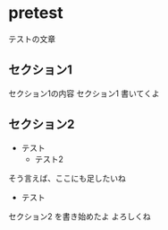 # pretest

テストの文章

## セクション1

セクション1の内容
セクション1 書いてくよ

## セクション2

- テスト
  - テスト2

そう言えば、ここにも足したいね

* テスト

セクション2 を書き始めたよ
よろしくね

